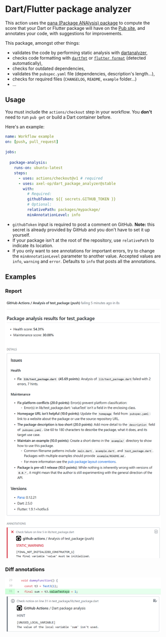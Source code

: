 # Dart/Flutter package analyzer

This action uses the [pana (Package ANAlysis) package](https://pub.dev/packages/pana) to compute the score that your Dart or Flutter package will have on the [Pub site](https://pub.dev/help), and annotates your code, with suggestions for improvements. 

This package, amongst other things:
* validates the code by performing static analysis with [dartanalyzer](https://dart.dev/tools/dartanalyzer),
* checks code formatting with [`dartfmt`](https://dart.dev/tools/dartfmt) or [`flutter format`](https://flutter.dev/docs/development/tools/formatting#automatically-formatting-code-with-the-flutter-command) (detected automatically),
* checks for outdated dependencies,
* validates the `pubspec.yaml` file (dependencies, description's length...),
* checks for required files (`CHANGELOG`, `README`, `example` folder...)
* ...

## Usage

You must include the `actions/checkout` step in your workflow. You **don't** need to run `pub get` or build a Dart container before.

Here's an example:
```yml
name: Workflow example
on: [push, pull_request]

jobs:

  package-analysis:
    runs-on: ubuntu-latest
    steps:
      - uses: actions/checkout@v1 # required
      - uses: axel-op/dart_package_analyzer@stable
        with:
          # Required:
          githubToken: ${{ secrets.GITHUB_TOKEN }}
          # Optional:
          relativePath: packages/mypackage/
          minAnnotationLevel: info
```

* `githubToken` input is required to post a comment on GitHub. **Note:** this secret is already provided by GitHub and you don't have to set it up yourself. 
* If your package isn't at the root of the repository, use `relativePath` to indicate its location.
* If you only want to see annotations for important errors, try to change the `minAnnotationLevel` parameter to another value. Accepted values are `info`, `warning` and `error`. Defaults to `info` that posts all the annotations. 

## Examples

### Report
![](example_report.png)

### Diff annotations
![](example_annotation.png)
